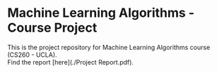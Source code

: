 # Machine Learning Algorithms - Course Project

This is the project repository for Machine Learning Algorithms course (CS260 - UCLA).  
Find the report [here](./Project Report.pdf).
